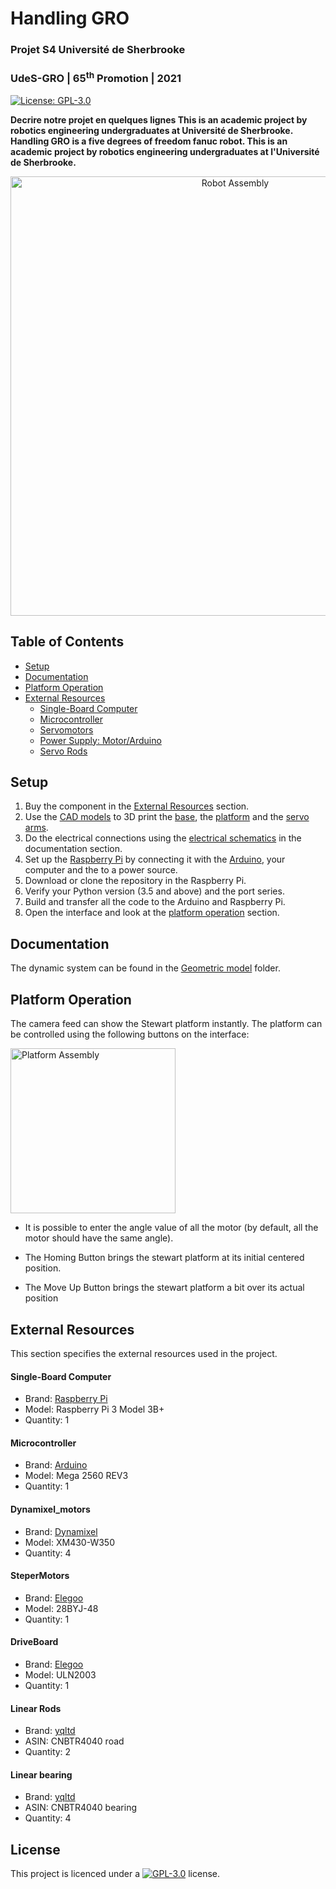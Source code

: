 <div id="Handling GRO">
    <h1>Handling GRO</h1>
    <h3>Projet S4 Université de Sherbrooke</h3>
    <h3>UdeS-GRO | 65<sup>th</sup> Promotion | 2021</h3>
</div>

[//]: # (------------------------------------------------)

<div id="badges">
    

[![License: GPL-3.0](https://img.shields.io/badge/License-GPLv3-blue.svg?style=flat-square)](https://github.com/SPUdeS/SPUdeS/blob/main/LICENSE) 

</div>

[//]: # (------------------------------------------------)

**Decrire notre projet en quelques lignes
This is an academic project by robotics engineering undergraduates at Université de Sherbrooke.**
**Handling GRO is a five degrees of freedom fanuc robot. This is an academic project by robotics engineering undergraduates at l'Université de Sherbrooke.**

<div id="platform" align="center">
    <img src="./Documentation/imgage/Handling_GRO_image_robot.png" alt="Robot Assembly" width="703"/>
</div>

## Table of Contents
- [Setup](#Setup)
- [Documentation](#Documentation)
- [Platform Operation](#Operation)
- [External Resources](#Resources)
    - [Single-Board Computer](#Computer)
    - [Microcontroller](#Controller)
    - [Servomotors](#Servo)
    - [Power Supply: Motor/Arduino](#Power)
    - [Servo Rods](#Rods)


    
[//]: # (------------------------------------------------)

## <a id="Setup"></a>Setup
1. Buy the component in the [External Resources](#Resources) section.
2. Use the [CAD models](https://github.com/SPUdeS/SPUdeS/tree/main/CADs) to 3D print the [base](https://github.com/SPUdeS/SPUdeS/blob/main/CADs/Base.SLDPRT), the [platform](https://github.com/SPUdeS/SPUdeS/blob/main/CADs/Platform.SLDPRT) and the [servo arms](https://github.com/SPUdeS/SPUdeS/blob/main/CADs/Legs.SLDASM).
3. Do the electrical connections using the [electrical schematics](https://github.com/SPUdeS/SPUdeS/blob/main/Documentation/Electical%20schematics.pdf) in the documentation section.
3. Set up the [Raspberry Pi](#Computer) by connecting it with the [Arduino](#Controller), your computer and the to a power source.
4. Download or clone the repository in the Raspberry Pi.
5. Verify your Python version (3.5 and above) and the port series.
6. Build and transfer all the code to the Arduino and Raspberry Pi.
7. Open the interface and look at the [platform operation](#Operation) section.
## <a id="Documentation"></a>Documentation

The dynamic system can be found in the [Geometric model](https://github.com/SPUdeS/SPUdeS/tree/main/Geometric%20model) folder.
## <a id="Operation"></a>Platform Operation

The camera feed can show the Stewart platform instantly. The platform can be controlled using the following buttons on the interface:

<div id="Interface">
    <img src="./Documentation/img/InterfaceButtons.png" alt="Platform Assembly" width="264"/>
</div>

- It is possible to enter the angle value of all the motor (by default, all the motor should have the same angle).

- The Homing Button brings the stewart platform at its initial centered position.  

- The Move Up Button brings the stewart platform a bit over its actual position
## <a id="Resources"></a>External Resources
This section specifies the external resources used in the project.

#### <a id="Computer"></a>Single-Board Computer
- Brand: [Raspberry Pi](https://www.raspberrypi.org/products/raspberry-pi-3-model-b-plus/)
- Model: Raspberry Pi 3 Model 3B+
- Quantity: 1

#### <a id="Controller"></a>Microcontroller
- Brand: [Arduino](https://store.arduino.cc/mega-2560-r3)
- Model: Mega 2560 REV3
- Quantity: 1

<!--#### <a id="Servo"></a>Servomotors
- Brand: [Hitec RCD](https://hitecrcd.com/products/servos/sport-servos/analog-sport-servos/hs-422/product)
- Model: HS-422
- Quantity: 6
-->
#### <a id="dynamixel"></a>Dynamixel_motors
- Brand: [Dynamixel](https://www.robotis.us/dynamixel-xm430-w350-r/)
- Model: XM430-W350
- Quantity: 4

#### <a id="SteperMotor"></a>SteperMotors
- Brand: [Elegoo](https://www.elegoo.com/products/elegoo-uln2003-5v-stepper-motor-uln2003-driver-board)
- Model: 28BYJ-48 
- Quantity: 1

#### <a id="DriveBoard"></a>DriveBoard
- Brand: [Elegoo](https://www.elegoo.com/products/elegoo-uln2003-5v-stepper-motor-uln2003-driver-board)
- Model: ULN2003 
- Quantity: 1
<!--
#### <a id="Servo"></a>Servomotors
- Brand: [Adafruit](https://www.amazon.ca/Adafruit-2201-Sub-micro-Servo-SG51R/dp/B0137LG0KW)
- Model: SG51R
- Quantity: 6

#### <a id="Power"></a>Power Supply: Motor/Arduino
- Brand: [CUI Inc.](https://www.digikey.com/en/products/detail/cui-inc/SWI10-5-N-P5/6618696)
- Model: SWI10-5-N
- Quantity: 1
-->
#### <a id="Rods"></a> Linear Rods
- Brand: [yqltd](https://www.amazon.ca/CNBTR-Horizontal-Bearing-Bushing-Optical/dp/B01KLE9QEU)
- ASIN: CNBTR4040 road
- Quantity: 2

#### <a id="linear_bearing"></a> Linear bearing
- Brand: [yqltd](https://www.amazon.ca/CNBTR-Horizontal-Bearing-Bushing-Optical/dp/B01KLE9QEU)
- ASIN: CNBTR4040 bearing
- Quantity: 4


## <a id="License"></a>License
This project is licenced under a  [![GPL-3.0](https://img.shields.io/badge/License-GPLv3-blue.svg?style=flat-square)](https://github.com/SPUdeS/SPUdeS/blob/main/LICENSE) license.
